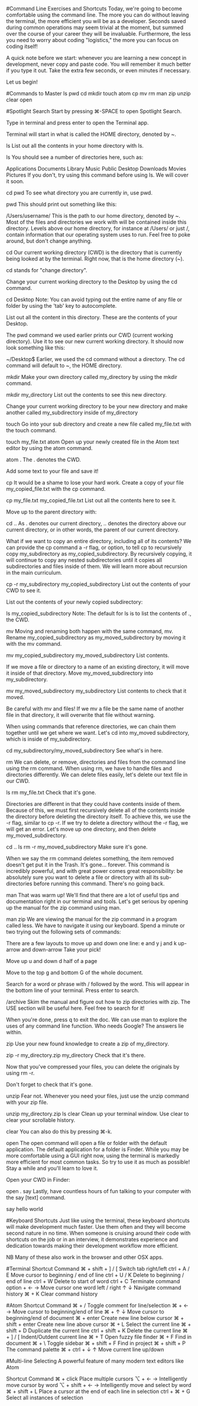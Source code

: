#Command Line Exercises and Shortcuts
Today, we're going to become comfortable using the command line. The more you can do without leaving the terminal, the more efficient you will be as a developer. Seconds saved during common operations may seem trivial at the moment, but summed over the course of your career they will be invaluable. Furthermore, the less you need to worry about coding "logistics," the more you can focus on coding itself!

A quick note before we start: whenever you are learning a new concept in development, never copy and paste code. You will remember it much better if you type it out. Take the extra few seconds, or even minutes if necessary.

Let us begin!

#Commands to Master
ls
pwd
cd
mkdir
touch
atom
cp
mv
rm
man
zip
unzip
clear
open

#Spotlight Search
Start by pressing ⌘-SPACE to open Spotlight Search.

Type in terminal and press enter to open the Terminal app.

Terminal will start in what is called the HOME directory, denoted by ~.

ls
List out all the contents in your home directory with ls.

ls
You should see a number of directories here, such as:

Applications Documents    Library      Music        Public
Desktop      Downloads    Movies       Pictures
If you don't, try using this command before using ls. We will cover it soon.

cd
pwd
To see what directory you are currently in, use pwd.

pwd
This should print out something like this:

/Users/username/
This is the path to our home directory, denoted by ~. Most of the files and directories we work with will be contained inside this directory. Levels above our home directory, for instance at /Users/ or just /, contain information that our operating system uses to run. Feel free to poke around, but don't change anything.

cd
Our current working directory (CWD) is the directory that is currently being looked at by the terminal. Right now, that is the home directory (~).

cd stands for "change directory".

Change your current working directory to the Desktop by using the cd command.

cd Desktop
Note: You can avoid typing out the entire name of any file or folder by using the 'tab' key to autocomplete.

List out all the content in this directory. These are the contents of your Desktop.

The pwd command we used earlier prints our CWD (current working directory). Use it to see our new current working directory. It should now look something like this:

~/Desktop$
Earlier, we used the cd command without a directory. The cd command will default to ~, the HOME directory.

mkdir
Make your own directory called my_directory by using the mkdir command.

mkdir my_directory
List out the contents to see this new directory.

Change your current working directory to be your new directory and make another called my_subdirectory inside of my_directory

touch
Go into your sub directory and create a new file called my_file.txt with the touch command.

touch my_file.txt
atom
Open up your newly created file in the Atom text editor by using the atom command.

atom .
The . denotes the CWD.

Add some text to your file and save it!

cp
It would be a shame to lose your hard work. Create a copy of your file my_copied_file.txt with the cp command.

cp my_file.txt my_copied_file.txt
List out all the contents here to see it.

Move up to the parent directory with:

cd ..
As . denotes our current directory, .. denotes the directory above our current directory, or in other words, the parent of our current directory.

What if we want to copy an entire directory, including all of its contents? We can provide the cp command a -r flag, or option, to tell cp to recursively copy my_subdirectory as my_copied_subdirectory. By recursively copying, it will continue to copy any nested subdirectories until it copies all subdirectories and files inside of them. We will learn more about recursion in the main curriculum.

cp -r my_subdirectory my_copied_subdirectory
List out the contents of your CWD to see it.

List out the contents of your newly copied subdirectory:

ls my_copied_subdirectory
Note: The default for ls is to list the contents of ., the CWD.

mv
Moving and renaming both happen with the same command, mv. Rename my_copied_subdirectory as my_moved_subdirectory by moving it with the mv command.

mv my_copied_subdirectory my_moved_subdirectory
List contents.

If we move a file or directory to a name of an existing directory, it will move it inside of that directory. Move my_moved_subdirectory into my_subdirectory.

mv my_moved_subdirectory my_subdirectory
List contents to check that it moved.

Be careful with mv and files! If we mv a file be the same name of another file in that directory, it will overwrite that file without warning.

When using commands that reference directories, we can chain them together until we get where we want. Let's cd into my_moved subdirectory, which is inside of my_subdirectory.

cd my_subdirectory/my_moved_subdirectory
See what's in here.

rm
We can delete, or remove, directories and files from the command line using the rm command. When using rm, we have to handle files and directories differently. We can delete files easily, let's delete our text file in our CWD.

ls
rm my_file.txt
Check that it's gone.

Directories are different in that they could have contents inside of them. Because of this, we must first recursively delete all of the contents inside the directory before deleting the directory itself. To achieve this, we use the -r flag, similar to cp -r. If we try to delete a directory without the -r flag, we will get an error. Let's move up one directory, and then delete my_moved_subdirectory.

cd ..
ls
rm -r my_moved_subdirectory
Make sure it's gone.

When we say the rm command deletes something, the item removed doesn't get put it in the Trash. It's gone... forever. This command is incredibly powerful, and with great power comes great responsibility: be absolutely sure you want to delete a file or directory with all its sub-directories before running this command. There's no going back.

man
That was warm up! We'll find that there are a lot of useful tips and documentation right in our terminal and tools. Let's get serious by opening up the manual for the zip command using man.

man zip
We are viewing the manual for the zip command in a program called less. We have to navigate it using our keyboard. Spend a minute or two trying out the following sets of commands:

There are a few layouts to move up and down one line:
e and y
j and k
up-arrow and down-arrow
Take your pick!

Move up u and down d half of a page

Move to the top g and bottom G of the whole document.

Search for a word or phrase with / followed by the word. This will appear in the bottom line of your terminal. Press enter to search.

/archive
Skim the manual and figure out how to zip directories with zip. The USE section will be useful here. Feel free to search for it!

When you're done, press q to exit the doc. We can use man to explore the uses of any command line function. Who needs Google? The answers lie within.

zip
Use your new found knowledge to create a zip of my_directory.

zip -r my_directory.zip my_directory
Check that it's there.

Now that you've compressed your files, you can delete the originals by using rm -r.

Don't forget to check that it's gone.

unzip
Fear not. Whenever you need your files, just use the unzip command with your zip file.

unzip my_directory.zip
ls
clear
Clean up your terminal window. Use clear to clear your scrollable history.

clear
You can also do this by pressing ⌘-k.

open
The open command will open a file or folder with the default application. The default application for a folder is Finder. While you may be more comfortable using a GUI right now, using the terminal is markedly more efficient for most common tasks. So try to use it as much as possible! Stay a while and you'll learn to love it.

Open your CWD in Finder:

open .
say
Lastly, have countless hours of fun talking to your computer with the say [text] command.

say hello world


#Keyboard Shortcuts
Just like using the terminal, these keyboard shortcuts will make development much faster. Use them often and they will become second nature in no time. When someone is cruising around their code with shortcuts on the job or in an interview, it demonstrates experience and dedication towards making their development workflow more efficient.

NB Many of these also work in the browser and other OSX apps.

#Terminal
Shortcut	Command
⌘ + shift + ] / [	Switch tab right/left
ctrl + A / E	Move cursor to beginning / end of line
ctrl + U / K	Delete to beginning / end of line
ctrl + W	Delete to start of word
ctrl + C	Terminate command
option + ← →	Move cursor one word left / right
↑ ↓	Navigate command history
⌘ + K	Clear command history

#Atom
Shortcut	Command
⌘ + /	Toggle comment for line/selection
⌘ + ← →	Move cursor to beginning/end of line
⌘ + ↑ ↓	Move cursor to beginning/end of document
⌘ + enter	Create new line below cursor
⌘ + shift + enter	Create new line above cursor
⌘ + L	Select the current line
⌘ + shift + D	Duplicate the current line
ctrl + shift + K	Delete the current line
⌘ + ] / [	Indent/Outdent current line
⌘ + T	Open fuzzy file finder
⌘ + F	Find in document
⌘ + \	Toggle sidebar
⌘ + shift + F	Find in project
⌘ + shift + P	The command palette
⌘ + ctrl + ↓ ↑	Move current line up/down

#Multi-line Selecting
A powerful feature of many modern text editors like Atom

Shortcut	Command
⌘ + click	Place multiple cursors
⌥ + ← →	Intelligently move cursor by word
⌥ + shift + ← →	Intelligently move and select by word
⌘ + shift + L	Place a cursor at the end of each line in selection
ctrl + ⌘ + G	Select all instances of selection
